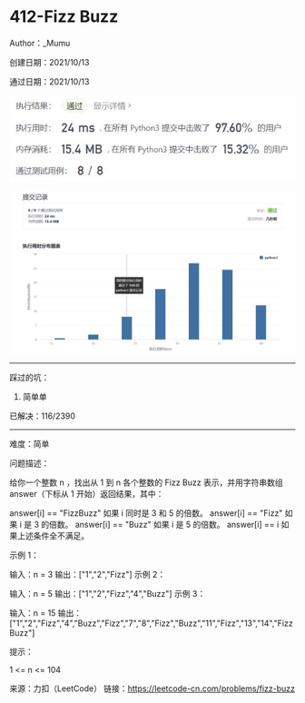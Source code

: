 # 412-Fizz Buzz

Author：_Mumu

创建日期：2021/10/13

通过日期：2021/10/13

![](./通过截图2.jpg)

![](./通过截图1.jpg)

*****

踩过的坑：

1. 简单单

已解决：116/2390

*****

难度：简单

问题描述：

给你一个整数 n ，找出从 1 到 n 各个整数的 Fizz Buzz 表示，并用字符串数组 answer（下标从 1 开始）返回结果，其中：

answer[i] == "FizzBuzz" 如果 i 同时是 3 和 5 的倍数。
answer[i] == "Fizz" 如果 i 是 3 的倍数。
answer[i] == "Buzz" 如果 i 是 5 的倍数。
answer[i] == i 如果上述条件全不满足。


示例 1：

输入：n = 3
输出：["1","2","Fizz"]
示例 2：

输入：n = 5
输出：["1","2","Fizz","4","Buzz"]
示例 3：

输入：n = 15
输出：["1","2","Fizz","4","Buzz","Fizz","7","8","Fizz","Buzz","11","Fizz","13","14","FizzBuzz"]


提示：

1 <= n <= 104

来源：力扣（LeetCode）
链接：https://leetcode-cn.com/problems/fizz-buzz

